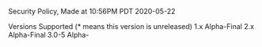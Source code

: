 Security Policy, Made at 10:56PM PDT 2020-05-22

Versions Supported (* means this version is unreleased)
1.x Alpha-Final
2.x Alpha-Final
3.0-5 Alpha-
